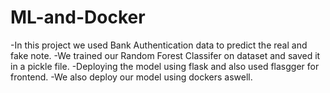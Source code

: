 # ML-and-Docker
-In this project we used Bank Authentication data to predict the real and fake note.
-We trained our Random Forest Classifer on dataset and saved it in a pickle file.
-Deploying the model using flask and also used flasgger for frontend.
-We also deploy our model using dockers aswell.

